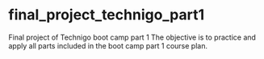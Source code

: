 # final_project_technigo_part1
Final project of Technigo boot camp part 1
The objective is to practice and apply all parts included in the boot camp part 1 course plan.
